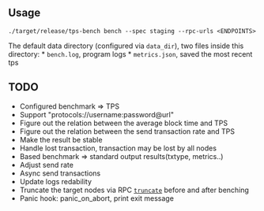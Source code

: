 
## Usage

```
./target/release/tps-bench bench --spec staging --rpc-urls <ENDPOINTS>
```

The default data directory (configured via `data_dir`), two files inside this directory:
    * `bench.log`, program logs
    * `metrics.json`, saved the most recent tps

## TODO

  * Configured benchmark => TPS
  * Support "protocols://username:password@url"
  * Figure out the relation between the average block time and TPS
  * Figure out the relation between the send transaction rate and TPS
  * Make the result be stable
  * Handle lost transaction, transaction may be lost by all nodes
  * Based benchmark => standard output results(txtype, metrics..)
  * Adjust send rate
  * Async send transactions
  * Update logs redability
  * Truncate the target nodes via RPC [`truncate`](https://github.com/nervosnetwork/ckb/pull/2064) before and after benching
  * Panic hook: panic_on_abort, print exit message
